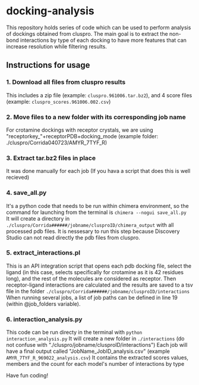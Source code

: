 # docking-analysis
This repository holds series of code which can be used to perform analysis of dockings obtained from cluspro. The main goal is to extract the non-bond interactions by type of each docking to have more features that can increase resolution while filtering results.

## Instructions for usage
### 1. Download all files from cluspro results
This includes a zip file (example: `cluspro.961006.tar.bz2`), and 4 score files (example: `cluspro_scores.961006.002.csv`)
### 2. Move files to a new folder with its corresponding job name
For crotamine dockings with receptor crystals, we are using "receptorkey_"+receptorPDB+docking_mode (example folder: ./cluspro/Corrida040723/AMYR_7TYF_R)
### 3. Extract tar.bz2 files in place
It was done manually for each job (If you hava a script that does this is well recieved)
### 4. save_all.py
It's a python code that needs to be run within chimera environment, so the command for launching from the terminal is 
```chimera --nogui save_all.py ```
It will create a directory in `./cluspro/Corrida######/jobname/clusproID/chimera_output` with all processed pdb files. It is nessesary to run this step because Discovery Studio can not read directly the pdb files from cluspro.
### 5. extract_interactions.pl
This is an API integration script that opens each pdb docking file, select the ligand (in this case, selects specifically for crotamine as it is 42 residues long), and the rest of the molecules are considered as receptor. Then receptor-ligand interactions are calculated and the results are saved to a tsv file in the folder `./cluspro/Corrida######/jobname/clusproID/interactions`
When running several jobs, a list of job paths can be defined in line 19 (within @job_folders variable).
### 6. interaction_analysis.py
This code can be run directy in the terminal with `python interaction_analysis.py`
It will create a new folder in `./interactions` (do not confuse with "./cluspro/jobname/clusproID/interactions")
Each job will have a final output called "JobName_JobID_analysis.csv" (example `AMYR_7TYF_R_969022_analysis.csv`)
It contains the extracted scores values, members and the count for each model's number of interactions by type

Have fun coding!
